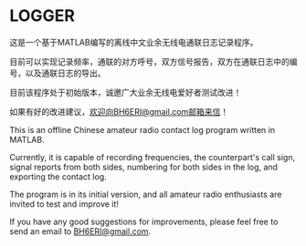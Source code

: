 # LOGGER
这是一个基于MATLAB编写的离线中文业余无线电通联日志记录程序。

目前可以实现记录频率，通联的对方呼号，双方信号报告，双方在通联日志中的编号，以及通联日志的导出。

目前该程序处于初始版本，诚邀广大业余无线电爱好者测试改进！

如果有好的改进建议，欢迎向BH6ERI@gmail.com邮箱来信！


This is an offline Chinese amateur radio contact log program written in MATLAB.

Currently, it is capable of recording frequencies, the counterpart's call sign, signal reports from both sides, numbering for both sides in the log, and exporting the contact log. 

The program is in its initial version, and all amateur radio enthusiasts are invited to test and improve it! 

If you have any good suggestions for improvements, please feel free to send an email to BH6ERI@gmail.com.
